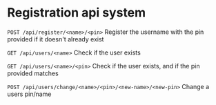# Registration api system
`POST /api/register/<name>/<pin>` Register the username with the pin provided if it doesn't already exist

`GET /api/users/<name>` Check if the user exists

`GET /api/users/<name>/<pin>` Check if the user exists, and if the pin provided matches

`POST /api/users/change/<name>/<pin>/<new-name>/<new-pin>` Change a users pin/name
